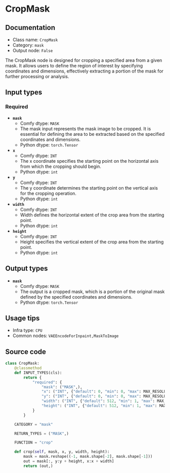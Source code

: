 # CropMask
## Documentation
- Class name: `CropMask`
- Category: `mask`
- Output node: `False`

The CropMask node is designed for cropping a specified area from a given mask. It allows users to define the region of interest by specifying coordinates and dimensions, effectively extracting a portion of the mask for further processing or analysis.
## Input types
### Required
- **`mask`**
    - Comfy dtype: `MASK`
    - The mask input represents the mask image to be cropped. It is essential for defining the area to be extracted based on the specified coordinates and dimensions.
    - Python dtype: `torch.Tensor`
- **`x`**
    - Comfy dtype: `INT`
    - The x coordinate specifies the starting point on the horizontal axis from which the cropping should begin.
    - Python dtype: `int`
- **`y`**
    - Comfy dtype: `INT`
    - The y coordinate determines the starting point on the vertical axis for the cropping operation.
    - Python dtype: `int`
- **`width`**
    - Comfy dtype: `INT`
    - Width defines the horizontal extent of the crop area from the starting point.
    - Python dtype: `int`
- **`height`**
    - Comfy dtype: `INT`
    - Height specifies the vertical extent of the crop area from the starting point.
    - Python dtype: `int`
## Output types
- **`mask`**
    - Comfy dtype: `MASK`
    - The output is a cropped mask, which is a portion of the original mask defined by the specified coordinates and dimensions.
    - Python dtype: `torch.Tensor`
## Usage tips
- Infra type: `CPU`
- Common nodes: `VAEEncodeForInpaint,MaskToImage`


## Source code
```python
class CropMask:
    @classmethod
    def INPUT_TYPES(cls):
        return {
            "required": {
                "mask": ("MASK",),
                "x": ("INT", {"default": 0, "min": 0, "max": MAX_RESOLUTION, "step": 1}),
                "y": ("INT", {"default": 0, "min": 0, "max": MAX_RESOLUTION, "step": 1}),
                "width": ("INT", {"default": 512, "min": 1, "max": MAX_RESOLUTION, "step": 1}),
                "height": ("INT", {"default": 512, "min": 1, "max": MAX_RESOLUTION, "step": 1}),
            }
        }

    CATEGORY = "mask"

    RETURN_TYPES = ("MASK",)

    FUNCTION = "crop"

    def crop(self, mask, x, y, width, height):
        mask = mask.reshape((-1, mask.shape[-2], mask.shape[-1]))
        out = mask[:, y:y + height, x:x + width]
        return (out,)

```
